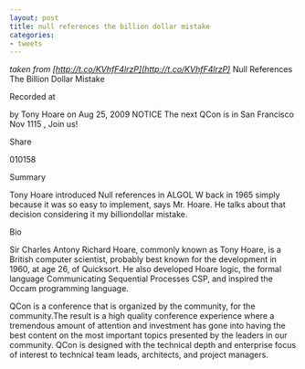 ```yaml
---
layout: post
title: null references the billion dollar mistake
categories:
- tweets
---
```

*taken from [http://t.co/KVhfF4lrzP](http://t.co/KVhfF4lrzP)*
Null References The Billion Dollar Mistake

Recorded at

by Tony Hoare on                 Aug 25, 2009  NOTICE The next QCon is in San Francisco Nov 1115 , Join us!

Share

010158

Summary

Tony Hoare introduced Null references in ALGOL W back in 1965 simply because it was so easy to implement, says Mr. Hoare. He talks about that decision considering it my billiondollar mistake.

Bio

Sir Charles Antony Richard Hoare, commonly known as Tony Hoare, is a British computer scientist, probably best known for the development in 1960, at age 26, of Quicksort. He also developed Hoare logic, the formal language Communicating Sequential Processes CSP, and inspired the Occam programming language.

QCon is a conference that is organized by the community, for the community.The result is a high quality conference experience where a tremendous amount of attention and investment has gone into having the best content on the most important topics presented by the leaders in our community. QCon is designed with the technical depth and enterprise focus of interest to technical team leads, architects, and project managers.


